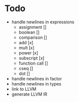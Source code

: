 # Todo
* handle newlines in expressions
  * assignment []
  * boolean []
  * comparison []
  * add [x]
  * mult [x]
  * power [x]
  * subscript [x]
  * function call []
  * cseq []
  * dot []
* handle newlines in factor
* handle newlines in types
* link to LLVM
* generate LLVM IR
